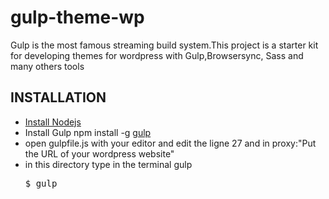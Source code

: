 # gulp-theme-wp
Gulp is the most famous streaming build system.This project is a starter kit for developing themes for wordpress with Gulp,Browsersync, Sass and many others tools   

<h2><div id="#installation">INSTALLATION</div></h2>
<ul>
<li>
<a href="https://docs.npmjs.com/getting-started/installing-node">Install Nodejs</a>
</li>
<li>Install Gulp  npm install -g <a href="http://gulpjs.com/">gulp </a></li>
<li> open gulpfile.js with your editor and edit the ligne 27   and in proxy:"Put the URL of your wordpress website"</li>
<li>in this directory type in the terminal gulp
<div class="highlight highlight-source-js"><pre>$ gulp</pre></div>

</li> 

</ul>
